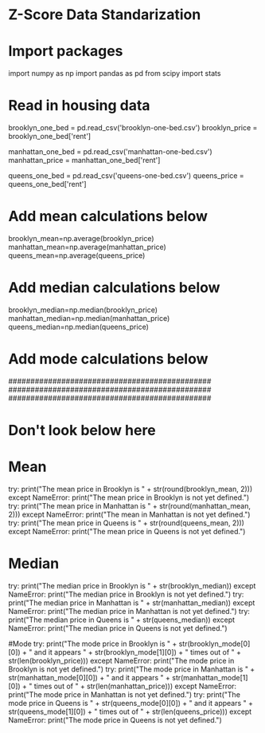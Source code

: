 # Z-Score Data Standarization
# Import packages
import numpy as np
import pandas as pd
from scipy import stats

# Read in housing data
brooklyn_one_bed = pd.read_csv('brooklyn-one-bed.csv')
brooklyn_price = brooklyn_one_bed['rent']

manhattan_one_bed = pd.read_csv('manhattan-one-bed.csv')
manhattan_price = manhattan_one_bed['rent']

queens_one_bed = pd.read_csv('queens-one-bed.csv')
queens_price = queens_one_bed['rent']

# Add mean calculations below 
brooklyn_mean=np.average(brooklyn_price)
manhattan_mean=np.average(manhattan_price)
queens_mean=np.average(queens_price)
# Add median calculations below
brooklyn_median=np.median(brooklyn_price)
manhattan_median=np.median(manhattan_price)
queens_median=np.median(queens_price)


# Add mode calculations below








##############################################
##############################################
##############################################







# Don't look below here
# Mean
try:
    print("The mean price in Brooklyn is " + str(round(brooklyn_mean, 2)))
except NameError:
    print("The mean price in Brooklyn is not yet defined.")
try:
    print("The mean price in Manhattan is " + str(round(manhattan_mean, 2)))
except NameError:
    print("The mean in Manhattan is not yet defined.")
try:
    print("The mean price in Queens is " + str(round(queens_mean, 2)))
except NameError:
    print("The mean price in Queens is not yet defined.")
    
    
# Median
try:
    print("The median price in Brooklyn is " + str(brooklyn_median))
except NameError:
    print("The median price in Brooklyn is not yet defined.")
try:
    print("The median price in Manhattan is " + str(manhattan_median))
except NameError:
    print("The median price in Manhattan is not yet defined.")
try:
    print("The median price in Queens is " + str(queens_median))
except NameError:
    print("The median price in Queens is not yet defined.")
    
    
#Mode
try:
    print("The mode price in Brooklyn is " + str(brooklyn_mode[0][0]) + " and it appears " + str(brooklyn_mode[1][0]) + " times out of " + str(len(brooklyn_price)))
except NameError:
    print("The mode price in Brooklyn is not yet defined.")
try:
    print("The mode price in Manhattan is " + str(manhattan_mode[0][0]) + " and it appears " + str(manhattan_mode[1][0]) + " times out of " + str(len(manhattan_price)))
except NameError:
    print("The mode price in Manhattan is not yet defined.")
try:
    print("The mode price in Queens is " + str(queens_mode[0][0]) + " and it appears " + str(queens_mode[1][0]) + " times out of " + str(len(queens_price)))
except NameError:
    print("The mode price in Queens is not yet defined.")
